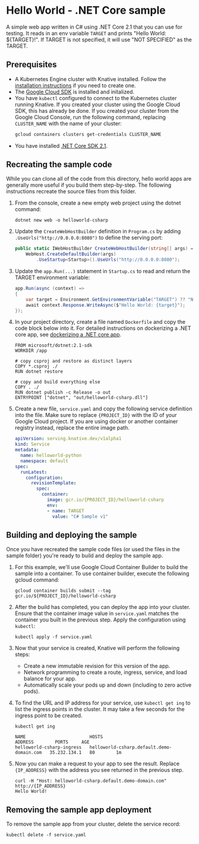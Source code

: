 # Hello World - .NET Core sample

A simple web app written in C# using .NET Core 2.1 that you can use for testing.
It reads in an env variable `TARGET` and prints "Hello World: ${TARGET}!". If
TARGET is not specified, it will use "NOT SPECIFIED" as the TARGET.

## Prerequisites

* A Kubernetes Engine cluster with Knative installed. Follow the
[installation instructions](https://github.com/knative/install/) if you need to create one.
* The [Google Cloud SDK](https://cloud.google.com/sdk/docs/) is installed and initalized.
* You have `kubectl` configured to connect to the Kubernetes cluster running Knative. If you created your cluster using the Google Cloud SDK, this has already be done. If you created your cluster from the Google Cloud Console, run the following command, replacing `CLUSTER_NAME` with the name of your cluster:
    ```bash
    gcloud containers clusters get-credentials CLUSTER_NAME
    ```
* You have installed [.NET Core SDK 2.1](https://www.microsoft.com/net/core).

## Recreating the sample code

While you can clone all of the code from this directory, hello world apps are
generally more useful if you build them step-by-step. The following instructions
recreate the source files from this folder.

1. From the console, create a new empty web project using the dotnet command:

    ```shell
    dotnet new web -o helloworld-csharp
    ```

1. Update the `CreateWebHostBuilder` definition in `Program.cs` by adding
`.UseUrls("http://0.0.0.0:8080")` to define the serving port:

    ```csharp
    public static IWebHostBuilder CreateWebHostBuilder(string[] args) =>
        WebHost.CreateDefaultBuilder(args)
            .UseStartup<Startup>().UseUrls("http://0.0.0.0:8080");
    ```

1. Update the `app.Run(...)` statement in `Startup.cs` to read and return the TARGET environment variable:

    ```csharp
    app.Run(async (context) =>
    {
        var target = Environment.GetEnvironmentVariable("TARGET") ?? "NOT SPECIFIED";
        await context.Response.WriteAsync($"Hello World: {target}");
    });
    ```

1. In your project directory, create a file named `Dockerfile` and copy the code
block below into it. For detailed instructions on dockerizing a .NET core app,
see [dockerizing a .NET core app](https://docs.microsoft.com/en-us/dotnet/core/docker/docker-basics-dotnet-core#dockerize-the-net-core-application).

    ```docker
    FROM microsoft/dotnet:2.1-sdk
    WORKDIR /app

    # copy csproj and restore as distinct layers
    COPY *.csproj ./
    RUN dotnet restore

    # copy and build everything else
    COPY . ./
    RUN dotnet publish -c Release -o out
    ENTRYPOINT ["dotnet", "out/helloworld-csharp.dll"]
    ```

1. Create a new file, `service.yaml` and copy the following service definition
into the file. Make sure to replace `{PROJECT_ID}` with the ID of your Google
Cloud project. If you are using docker or another container registry instead,
replace the entire image path.

    ```yaml
    apiVersion: serving.knative.dev/v1alpha1
    kind: Service
    metadata:
      name: helloworld-python
      namespace: default
    spec:
      runLatest:
        configuration:
          revisionTemplate:
            spec:
              container:
                image: gcr.io/{PROJECT_ID}/helloworld-csharp
                env:
                - name: TARGET
                  value: "C# Sample v1"
    ```

## Building and deploying the sample

Once you have recreated the sample code files (or used the files in the sample
folder) you're ready to build and deploy the sample app.

1. For this example, we'll use Google Cloud Container Builder to build the
sample into a container. To use container builder, execute the following gcloud
command:

    ```shell
    gcloud container builds submit --tag gcr.io/${PROJECT_ID}/helloworld-csharp
    ```

1. After the build has completed, you can deploy the app into your cluster. Ensure
that the container image value in `service.yaml` matches the container you built in
the previous step. Apply the configuration using `kubectl`:

    ```shell
    kubectl apply -f service.yaml
    ```

1. Now that your service is created, Knative will perform the following steps:
   * Create a new immutable revision for this version of the app.
   * Network programming to create a route, ingress, service, and load balance for your app.
   * Automatically scale your pods up and down (including to zero active pods).

1. To find the URL and IP address for your service, use `kubectl get ing` to
list the ingress points in the cluster. It may take a few seconds for the
ingress point to be created.

    ```shell
    kubectl get ing

    NAME                        HOSTS                                       ADDRESS        PORTS     AGE
    helloworld-csharp-ingress   helloworld-csharp.default.demo-domain.com   35.232.134.1   80        1m
    ```

1. Now you can make a request to your app to see the result. Replace
`{IP_ADDRESS}` with the address you see returned in the previous step.

    ```shell
    curl -H "Host: helloworld-csharp.default.demo-domain.com" http://{IP_ADDRESS}
    Hello World!
    ```

## Removing the sample app deployment

To remove the sample app from your cluster, delete the service record:

```shell
kubectl delete -f service.yaml
```
